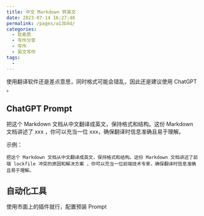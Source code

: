 ```yaml
---
title: 中文 Markdown 转英文
date: 2023-07-14 16:27:48
permalink: /pages/a13b9d/
categories: 
  - 软素质
  - 写作分享
  - 写作
  - 英文写作
tags: 
  - 
---
```


使用翻译软件还是差点意思，同时格式可能会错乱，因此还是建议使用 ChatGPT 。

<!-- more -->

## ChatGPT Prompt

把这个 Markdown 文档从中文翻译成英文，保持格式和结构。这份 Markdown 文档讲述了 xxx ，你可以充当一位 xxx，确保翻译时信息准确且易于理解。

示例：
```
把这个 Markdown 文档从中文翻译成英文，保持格式和结构。这份 Markdown 文档讲述了前端 lockfile 冲突的原因和解决方案 ，你可以充当一位前端技术专家，确保翻译时信息准确且易于理解。
```

## 自动化工具

使用市面上的插件就行，配置预装 Prompt